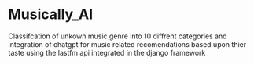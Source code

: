# Musically_AI
 Classifcation of unkown music genre into 10 diffrent categories and integration of chatgpt for music related recomendations based upon thier taste using the lastfm api integrated in the django framework

